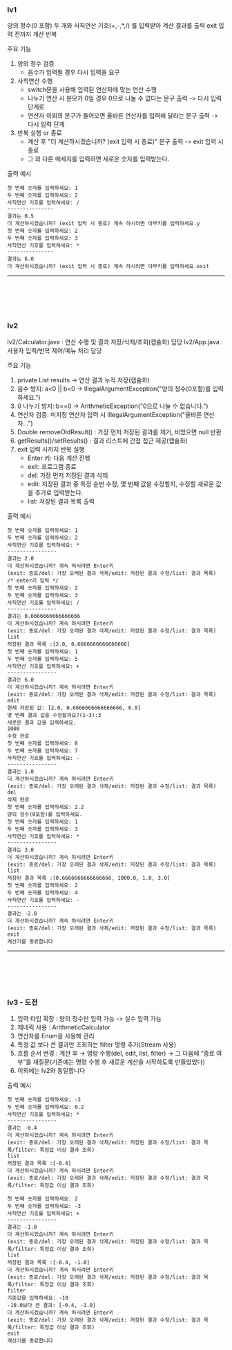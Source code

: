 ### lv1
양의 정수(0 포함) 두 개와 사칙연산 기호(+,-,*,/) 를 입력받아 계산 결과를 출력
exit 입력 전까지 계산 반복

주요 기능
1. 양의 정수 검증
   - 음수가 입력될 경우 다시 입력을 요구
2. 사칙연산 수행
   - switch문을 사용해 입력된 연산자에 맞는 연산 수행
   - 나누기 연산 시 분모가 0일 경우 0으로 나눌 수 없다는 문구 출력 -> 다시 입력 단계로
   - 연산자 이외의 문구가 들어오면 올바른 연산자를 입력해 달라는 문구 출력 -> 다시 입력 단계
3. 반복 실행 or 종료
   - 계산 후 "더 계산하시겠습니까? (exit 입력 시 종료)" 문구 출력 -> exit 입력 시 종료
   - 그 외 다른 메세지를 입력하면 새로운 숫자를 입력받는다.

출력 예시
```
첫 번째 숫자를 입력하세요: 1
두 번째 숫자를 입력하세요: 2
사칙연산 기호를 입력하세요: /
---------------
결과는 0.5
더 계산하시겠습니까? (exit 입력 시 종료) 계속 하시려면 아무키를 입력하세요.y
첫 번째 숫자를 입력하세요: 2
두 번째 숫자를 입력하세요: 3
사칙연산 기호를 입력하세요: *
---------------
결과는 6.0
더 계산하시겠습니까? (exit 입력 시 종료) 계속 하시려면 아무키를 입력하세요.exit
```

---

<br>
<br>
<br>
<br>

### lv2


lv2/Calculator.java : 연산 수행 및 결과 저장/삭제/조회(캡슐화) 담당
lv2/App.java : 사용자 입력/반복 제어/메뉴 처리 담당

주요 기능
1. private List<Double> results -> 연산 결과 누적 저장(캡슐화)
2. 음수 방지: a<0 || b<0 → IllegalArgumentException("양의 정수(0포함)를 입력하세요.")
3. 0 나누기 방지: b==0 → ArithmeticException("0으로 나눌 수 없습니다.")
4. 연산자 검증: 미지정 연산자 입력 시 IllegalArgumentException("올바른 연산자…")
5. Double removeOldResult() : 가장 먼저 저장된 결과를 제거, 비었으면 null 반환
6. getResults()/setResults() : 결과 리스트에 간접 접근 제공(캡슐화)
7. exit 입력 시까지 반복 실행
   - Enter 키: 다음 계산 진행
   - exit: 프로그램 종료
   - del: 가장 먼저 저장된 결과 삭제
   - edit: 저장된 결과 중 특정 순번 수정, 몇 번째 값을 수정할지, 수정할 새로운 값을 추가로 입력받는다.
   - list: 저장된 결과 목록 출력

출력 예시
```
첫 번째 숫자를 입력하세요: 1
두 번째 숫자를 입력하세요: 2
사칙연산 기호를 입력하세요: *
----------------
결과는 2.0
더 계산하시겠습니까? 계속 하시려면 Enter키
(exit: 종료/del: 가장 오래된 결과 삭제/edit: 저장된 결과 수정/list: 결과 목록)
/* enter키 입력 */
첫 번째 숫자를 입력하세요: 2
두 번째 숫자를 입력하세요: 3
사칙연산 기호를 입력하세요: /
----------------
결과는 0.6666666666666666
더 계산하시겠습니까? 계속 하시려면 Enter키
(exit: 종료/del: 가장 오래된 결과 삭제/edit: 저장된 결과 수정/list: 결과 목록)
list
저장된 결과 목록 :[2.0, 0.6666666666666666]
첫 번째 숫자를 입력하세요: 1
두 번째 숫자를 입력하세요: 5
사칙연산 기호를 입력하세요: +
----------------
결과는 6.0
더 계산하시겠습니까? 계속 하시려면 Enter키
(exit: 종료/del: 가장 오래된 결과 삭제/edit: 저장된 결과 수정/list: 결과 목록)
edit
현재 저장된 값: [2.0, 0.6666666666666666, 6.0]
몇 번째 결과 값을 수정할까요?(1~3):3
새로운 결과 값을 입력하세요.
1000
수정 완료
첫 번째 숫자를 입력하세요: 8
두 번째 숫자를 입력하세요: 7
사칙연산 기호를 입력하세요: -
----------------
결과는 1.0
더 계산하시겠습니까? 계속 하시려면 Enter키
(exit: 종료/del: 가장 오래된 결과 삭제/edit: 저장된 결과 수정/list: 결과 목록)
del
삭제 완료
첫 번째 숫자를 입력하세요: 2.2
양의 정수(0포함)를 입력하세요.
첫 번째 숫자를 입력하세요: 1
두 번째 숫자를 입력하세요: 3
사칙연산 기호를 입력하세요: *
----------------
결과는 3.0
더 계산하시겠습니까? 계속 하시려면 Enter키
(exit: 종료/del: 가장 오래된 결과 삭제/edit: 저장된 결과 수정/list: 결과 목록)
list
저장된 결과 목록 :[0.6666666666666666, 1000.0, 1.0, 3.0]
첫 번째 숫자를 입력하세요: 2
두 번째 숫자를 입력하세요: 4
사칙연산 기호를 입력하세요: -
----------------
결과는 -2.0
더 계산하시겠습니까? 계속 하시려면 Enter키
(exit: 종료/del: 가장 오래된 결과 삭제/edit: 저장된 결과 수정/list: 결과 목록)
exit
계산기를 종료합니다
```


---
<br>
<br>
<br>
<br>

### lv3 - 도전

1. 입력 타입 확장 : 양의 정수만 입력 가능 -> 실수 입력 가능
2. 제네릭 사용 : ArithmeticCalculator<T extends Number>
3. 연산자를 Enum을 사용해 관리
4. 특정 값 보다 큰 결과만 조회하는 filter 명령 추가(Stream 사용)
5. 흐름 순서 변경 : 계산 후 → 명령 수행(del, edit, list, filter) → 그 다음에 “종료 여부”를 재질문(기존에는 명령 수행 후 새로운 계산을 시작하도록 만들었었다)
6. 이외에는 lv2와 동일합니다

출력 예시
```
첫 번째 숫자를 입력하세요: -2
두 번째 숫자를 입력하세요: 0.2
사칙연산 기호를 입력하세요: *
----------------
결과는 -0.4
더 계산하시겠습니까? 계속 하시려면 Enter키
(exit: 종료/del: 가장 오래된 결과 삭제/edit: 저장된 결과 수정/list: 결과 목록/filter: 특정값 이상 결과 조회)
list
저장된 결과 목록 :[-0.4]
더 계산하시겠습니까? 계속 하시려면 Enter키
(exit: 종료/del: 가장 오래된 결과 삭제/edit: 저장된 결과 수정/list: 결과 목록/filter: 특정값 이상 결과 조회)

첫 번째 숫자를 입력하세요: 2
두 번째 숫자를 입력하세요: -3
사칙연산 기호를 입력하세요: +
----------------
결과는 -1.0
더 계산하시겠습니까? 계속 하시려면 Enter키
(exit: 종료/del: 가장 오래된 결과 삭제/edit: 저장된 결과 수정/list: 결과 목록/filter: 특정값 이상 결과 조회)
list
저장된 결과 목록 :[-0.4, -1.0]
더 계산하시겠습니까? 계속 하시려면 Enter키
(exit: 종료/del: 가장 오래된 결과 삭제/edit: 저장된 결과 수정/list: 결과 목록/filter: 특정값 이상 결과 조회)
filter
기준값을 입력하세요: -10
-10.0보다 큰 결과: [-0.4, -1.0]
더 계산하시겠습니까? 계속 하시려면 Enter키
(exit: 종료/del: 가장 오래된 결과 삭제/edit: 저장된 결과 수정/list: 결과 목록/filter: 특정값 이상 결과 조회)
exit
계산기를 종료합니다
```
